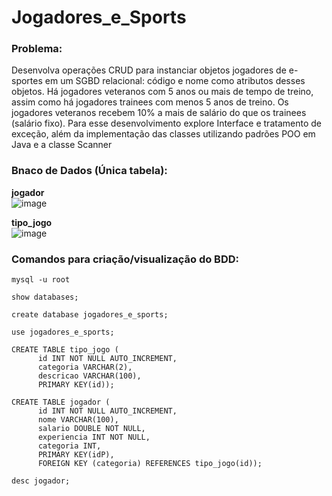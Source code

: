 # Jogadores_e_Sports

### Problema:
<p>
  Desenvolva operações CRUD para instanciar objetos jogadores 
de e-sportes em um SGBD relacional: código e nome como 
atributos desses objetos. Há jogadores veteranos com 5 anos 
ou mais de tempo de treino, assim como há jogadores trainees
com menos 5 anos de treino. Os jogadores veteranos recebem
10% a mais de salário do que os trainees (salário fixo). 
Para esse desenvolvimento explore Interface e tratamento de 
exceção, além da implementação das classes utilizando padrões
POO em Java e a classe Scanner
</p>

### Bnaco de Dados (Única tabela):

<strong>jogador</strong><br>
![image](https://github.com/user-attachments/assets/bcd14ba5-f05a-4ae3-b075-fb1b55cfe848)

<strong>tipo_jogo</strong><br>
![image](https://github.com/user-attachments/assets/2ae7fb15-53a5-4390-b983-7bb7d0cc0395)

### Comandos para criação/visualização do BDD:
```
mysql -u root
```
```
show databases;
```
```
create database jogadores_e_sports;
```
```
use jogadores_e_sports;
```
```
CREATE TABLE tipo_jogo (
      id INT NOT NULL AUTO_INCREMENT, 
      categoria VARCHAR(2), 
      descricao VARCHAR(100), 
      PRIMARY KEY(id));

CREATE TABLE jogador (
      id INT NOT NULL AUTO_INCREMENT, 
      nome VARCHAR(100), 
      salario DOUBLE NOT NULL, 
      experiencia INT NOT NULL, 
      categoria INT, 
      PRIMARY KEY(idP), 
      FOREIGN KEY (categoria) REFERENCES tipo_jogo(id));
```
```
desc jogador;
```

